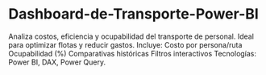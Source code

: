 # Dashboard-de-Transporte-Power-BI
Analiza costos, eficiencia y ocupabilidad del transporte de personal. Ideal para optimizar flotas y reducir gastos. Incluye:  Costo por persona/ruta  Ocupabilidad (%)  Comparativas históricas  Filtros interactivos  Tecnologías: Power BI, DAX, Power Query.
